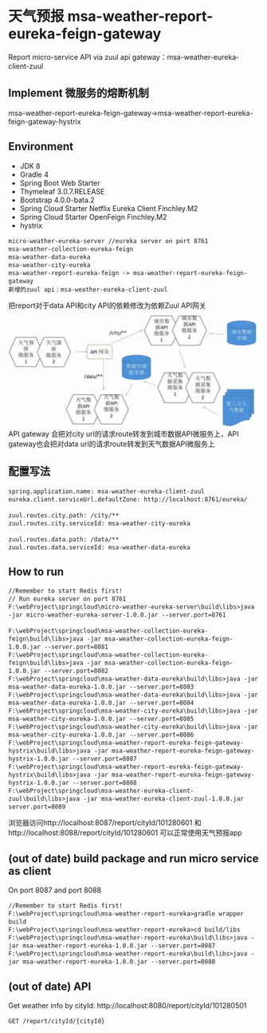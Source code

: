 # 天气预报 msa-weather-report-eureka-feign-gateway
Report micro-service API via zuul api gateway：msa-weather-eureka-client-zuul
## Implement 微服务的熔断机制
msa-weather-report-eureka-feign-gateway->msa-weather-report-eureka-feign-gateway-hystrix
## Environment
+ JDK 8
+ Gradle 4
+ Spring Boot Web Starter
+ Thymeleaf 3.0.7.RELEASE
+ Bootstrap 4.0.0-bata.2
+ Spring Cloud Starter Netflix Eureka Client Finchley.M2
+ Spring Cloud Starter OpenFeign Finchley.M2
+ hystrix
```
micro-weather-eureka-server //eureka server on port 8761
msa-weather-collection-eureka-feign 
msa-weather-data-eureka
msa-weather-city-eureka
msa-weather-report-eureka-feign -> msa-weather-report-eureka-feign-gateway
新增的zuul api：msa-weather-eureka-client-zuul
```
把report对于data API和city API的依赖修改为依赖Zuul API网关
![api-zuul-gateway](readmeImage/api-zuul-gateway.png)
API gateway 会把对city url的请求route转发到城市数据API微服务上，API gateway也会把对data url的请求route转发到天气数据API微服务上
## 配置写法
```
spring.application.name: msa-weather-eureka-client-zuul
eureka.client.serviceUrl.defaultZone: http://localhost:8761/eureka/

zuul.routes.city.path: /city/**
zuul.routes.city.serviceId: msa-weather-city-eureka

zuul.routes.data.path: /data/**
zuul.routes.data.serviceId: msa-weather-data-eureka
```
## How to run
```
//Remember to start Redis first!
// Run eureka server on port 8761 
F:\webProject\springcloud\micro-weather-eureka-server\build\libs>java -jar micro-weather-eureka-server-1.0.0.jar --server.port=8761

F:\webProject\springcloud\msa-weather-collection-eureka-feign\build\libs>java -jar msa-weather-collection-eureka-feign-1.0.0.jar --server.port=8081
F:\webProject\springcloud\msa-weather-collection-eureka-feign\build\libs>java -jar msa-weather-collection-eureka-feign-1.0.0.jar --server.port=8082
F:\webProject\springcloud\msa-weather-data-eureka\build\libs>java -jar msa-weather-data-eureka-1.0.0.jar --server.port=8083
F:\webProject\springcloud\msa-weather-data-eureka\build\libs>java -jar msa-weather-data-eureka-1.0.0.jar --server.port=8084
F:\webProject\springcloud\msa-weather-city-eureka\build\libs>java -jar msa-weather-city-eureka-1.0.0.jar --server.port=8085
F:\webProject\springcloud\msa-weather-city-eureka\build\libs>java -jar msa-weather-city-eureka-1.0.0.jar --server.port=8086
F:\webProject\springcloud\msa-weather-report-eureka-feign-gateway-hystrix\build\libs>java -jar msa-weather-report-eureka-feign-gateway-hystrix-1.0.0.jar --server.port=8087
F:\webProject\springcloud\msa-weather-report-eureka-feign-gateway-hystrix\build\libs>java -jar msa-weather-report-eureka-feign-gateway-hystrix-1.0.0.jar --server.port=8088
F:\webProject\springcloud\msa-weather-eureka-client-zuul\build\libs>java -jar msa-weather-eureka-client-zuul-1.0.0.jar server.port=8089
```
浏览器访问http://localhost:8087/report/cityId/101280601 和 http://localhost:8088/report/cityId/101280601 可以正常使用天气预报app
## (out of date) build package and run micro service as client
On port 8087 and port 8088
```
//Remember to start Redis first!
F:\webProject\springcloud\msa-weather-report-eureka>gradle wrapper build
F:\webProject\springcloud\msa-weather-report-eureka>cd build/libs
F:\webProject\springcloud\msa-weather-report-eureka\build\libs>java -jar msa-weather-report-eureka-1.0.0.jar --server.port=8087
F:\webProject\springcloud\msa-weather-report-eureka\build\libs>java -jar msa-weather-report-eureka-1.0.0.jar --server.port=8088
```
## (out of date) API
Get weather info by cityId: http://localhost:8080/report/cityId/101280501
```
GET /report/cityId/{cityId}
```